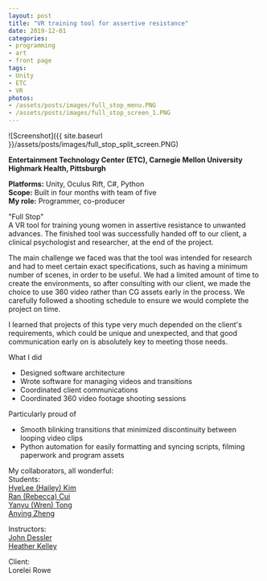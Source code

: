 ```yaml
---
layout: post
title: "VR training tool for assertive resistance"
date: 2019-12-01
categories:
- programming
- art
- front page
tags:
- Unity
- ETC
- VR
photos:
- /assets/posts/images/full_stop_menu.PNG
- /assets/posts/images/full_stop_screen_1.PNG
---
```


![Screenshot]({{ site.baseurl }}/assets/posts/images/full_stop_split_screen.PNG)  

**Entertainment Technology Center (ETC), Carnegie Mellon University**  
**Highmark Health, Pittsburgh**    

**Platforms:** Unity, Oculus Rift, C#, Python  
**Scope:** Built in four months with team of five  
**My role:** Programmer, co-producer

"Full Stop"   
A VR tool for training young women in assertive resistance to unwanted advances. The finished tool was successfully handed off to our client, a clinical psychologist and researcher, at the end of the project.

<!-- more -->

The main challenge we faced was that the tool was intended for research and had to meet certain exact specifications, such as having a minimum number of scenes, in order to be useful. We had a limited amount of time to create the environments, so after consulting with our client, we made the choice to use 360 video rather than CG assets early in the process. We carefully followed a shooting schedule to ensure we would complete the project on time. 

I learned that projects of this type very much depended on the client's requirements, which could be unique and unexpected, and that good communication early on is absolutely key to meeting those needs.

What I did 
* Designed software architecture  
* Wrote software for managing videos and transitions
* Coordinated client communications     
* Coordinated 360 video footage shooting sessions  

Particularly proud of
* Smooth blinking transitions that minimized discontinuity between looping video clips
* Python automation for easily formatting and syncing scripts, filming paperwork and program assets
  
  
My collaborators, all wonderful:  
Students:  
[HyeLee (Hailey) Kim](https://www.etc.cmu.edu/blog/author/hyeleek/)  
[Ran (Rebecca) Cui](https://www.etc.cmu.edu/blog/author/rancui/)  
[Yanyu (Wren) Tong](https://www.etc.cmu.edu/blog/author/yanyuton/)  
[Anying Zheng](https://www.etc.cmu.edu/blog/author/anyingz/)

Instructors:  
[John Dessler](https://www.etc.cmu.edu/blog/author/jdessler/)  
[Heather Kelley](https://www.etc.cmu.edu/blog/author/hkelley/)

Client:  
Lorelei Rowe